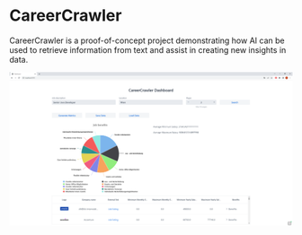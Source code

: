 # CareerCrawler

CareerCrawler is a proof-of-concept project demonstrating how AI can be used to retrieve information from text and assist in creating new insights in data. 

![Screenshot](screenshot.png)
